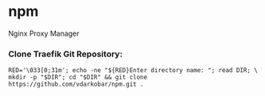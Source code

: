 # npm
Nginx Proxy Manager
  
    
### Clone Traefik Git Repository:
```
RED='\033[0;31m'; echo -ne "${RED}Enter directory name: "; read DIR; \
mkdir -p "$DIR"; cd "$DIR" && git clone https://github.com/vdarkobar/npm.git .
```
  
